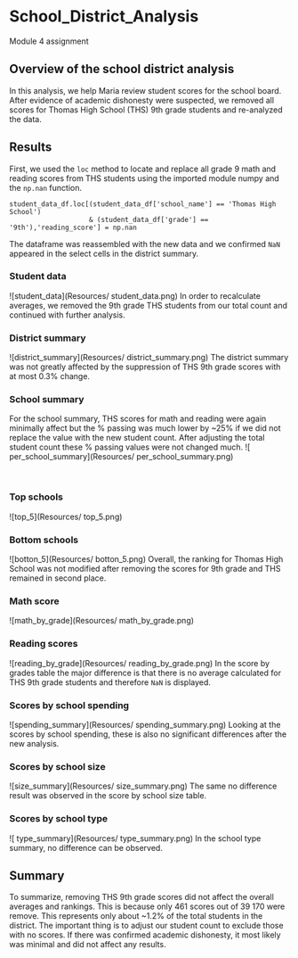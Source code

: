 # School_District_Analysis
Module 4 assignment
## Overview of the school district analysis
In this analysis, we help Maria review student scores for the school board. After evidence of academic dishonesty were suspected, we removed all scores for Thomas High School (THS) 9th grade students and re-analyzed the data.
## Results
First, we used the `loc` method to locate and replace all grade 9 math and reading scores from THS students using the imported module numpy and the `np.nan` function.  
```
student_data_df.loc[(student_data_df['school_name'] == 'Thomas High School')
                    & (student_data_df['grade'] == '9th'),'reading_score'] = np.nan
```
The dataframe was reassembled with the new data and we confirmed `NaN` appeared in the select cells in the district summary.
### Student data
![student_data](Resources/ student_data.png)
In order to recalculate averages, we removed the 9th grade THS students from our total count and continued with further analysis. 
### District summary
![district_summary](Resources/ district_summary.png)
The district summary was not greatly affected by the suppression of THS 9th grade scores with at most 0.3% change.
### School summary
For the school summary, THS scores for math and reading were again minimally affect but the % passing was much lower by ~25% if we did not replace the value with the new student count. After adjusting the total student count these % passing values were not changed much.
![ per_school_summary](Resources/ per_school_summary.png)

 
### Top schools
![top_5](Resources/ top_5.png)

### Bottom schools
![botton_5](Resources/ botton_5.png)
Overall, the ranking for Thomas High School was not modified after removing the scores for 9th grade and THS remained in second place.
### Math score
![math_by_grade](Resources/ math_by_grade.png)

### Reading scores
![reading_by_grade](Resources/ reading_by_grade.png)
In the score by grades table the major difference is that there is no average calculated for THS 9th grade students and therefore `NaN` is displayed.
### Scores by school spending
![spending_summary](Resources/ spending_summary.png)
Looking at the scores by school spending, these is also no significant differences after the new analysis. 
### Scores by school size
![size_summary](Resources/ size_summary.png)
The same no difference result was observed in the score by school size table. 
### Scores by school type
![ type_summary](Resources/ type_summary.png)
In the school type summary, no difference can be observed.
## Summary
To summarize, removing THS 9th grade scores did not affect the overall averages and rankings. This is because only 461 scores out of 39 170 were remove. This represents only about ~1.2% of the total students in the district. The important thing is to adjust our student count to exclude those with no scores. If there was confirmed academic dishonesty, it most likely was minimal and did not affect any results. 
